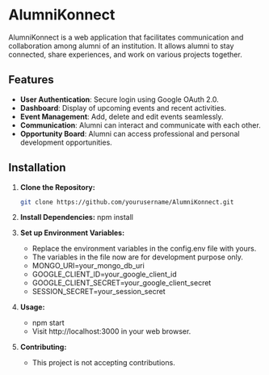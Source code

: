 # AlumniKonnect

AlumniKonnect is a web application that facilitates communication and collaboration among alumni of an institution. It allows alumni to stay connected, share experiences, and work on various projects together.

## Features

- **User Authentication**: Secure login using Google OAuth 2.0.
- **Dashboard**: Display of upcoming events and recent activities.
- **Event Management**: Add, delete and edit events seamlessly.
- **Communication**: Alumni can interact and communicate with each other.
- **Opportunity Board**: Alumni can access professional and personal development opportunities.

## Installation

1. **Clone the Repository:**

   ```bash
   git clone https://github.com/yourusername/AlumniKonnect.git
2. **Install Dependencies:**
   npm install
3. **Set up Environment Variables:** 
   - Replace the environment variables in the config.env file with yours. 
   - The variables in the file now are for development purpose only.
   - MONGO_URI=your_mongo_db_uri
   - GOOGLE_CLIENT_ID=your_google_client_id
   - GOOGLE_CLIENT_SECRET=your_google_client_secret
   - SESSION_SECRET=your_session_secret

4. **Usage:**
   - npm start
   - Visit http://localhost:3000 in your web browser.

5. **Contributing:**
   - This project is not accepting contributions.
